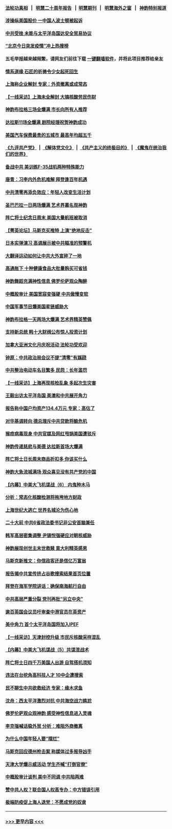 #### [法轮功真相](https://github.com/gfw-breaker/truth/blob/master/README.md?t=0) &nbsp;&nbsp;|&nbsp;&nbsp; [明慧二十周年报告](https://github.com/gfw-breaker/mh-reports/blob/master/README.md?t=0) &nbsp;&nbsp;|&nbsp;&nbsp;[明慧期刊](https://github.com/gfw-breaker/mh-qikan) &nbsp;&nbsp;|&nbsp;&nbsp; [明慧海外之窗](https://github.com/gfw-breaker/mh-news/blob/master/README.md?t=0) &nbsp;&nbsp;|&nbsp;&nbsp; [神韵特别报道](https://github.com/gfw-breaker/mh-news/blob/master/shenyun.md?t=0)
#### [涉操纵美国股价 一中国人波士顿被起诉](../pages/nf4514/n13748348.md?t=05310551) 
#### [中共受挫 未能与太平洋岛国达安全贸易协议](../pages/nf4514/n13748631.md?t=05310551) 
#### [“北京今日突发疫情”冲上热搜榜](../pages/nf4514/n13748600.md?t=05310551) 
#### 五毛举报越来越频繁，请网友们前往下载 [一键翻墙软件](https://github.com/gfw-breaker/ssr-accounts)，并将此项目推荐给亲友
#### [情系道缘 石匠的祈祷令少女起死回生](../pages/nf4514/n13745143.md?t=05310551) 
#### [上海称企业解封 专家：外资撤离或成常态](../pages/nf4514/n13748403.md?t=05310551) 
#### [【一线采访】上海未全解封 大搞核酸劳民伤财](../pages/nf4514/n13748447.md?t=05310551) 
#### [神韵布拉格三场全爆满 市长向所有人推荐](../pages/nf4514/n13748476.md?t=05310551) 
#### [达拉斯11场全爆满 剧院经理祝贺神韵成功](../pages/nf4514/n13748393.md?t=05310551) 
#### [美国汽车保费最贵的五城市 最高年均超五千](../pages/nf4514/n13747102.md?t=05310551) 
#### [《九评共产党》](https://github.com/begood0513/9ping.md/blob/master/README.md) &nbsp;|&nbsp; [《解体党文化》](../../../../jtdwh.md/blob/master/README.md)  &nbsp;|&nbsp; [《共产主义的终极目的》](../../../../gczydzjmd.md/blob/master/README.md) &nbsp;|&nbsp; [《魔鬼在统治我们的世界》](../../../../mgztzwmdsj.md/blob/master/README.md) 
#### [备战中共 美训练F-35战机两种特殊能力](../pages/nf4514/n13743980.md?t=05310551) 
#### [唐青：习李内外危机难解 拜登逢百年机遇](../pages/nf4514/n13748107.md?t=05310551) 
#### [中共清零再添负效应：年轻人改变生活计划](../pages/nf4514/n13748102.md?t=05310551) 
#### [圣巴巴拉一日两场爆满 艺术界慕名观神韵](../pages/nf4514/n13748025.md?t=05310551) 
#### [阵亡将士纪念日周末 美国大量航班被取消](../pages/nf4514/n13747596.md?t=05310551) 
#### [【菁英论坛】马斯克买推特 上演“绝地反击”](../pages/nf4514/n13747641.md?t=05310551) 
#### [日本实弹演习 高调展示被中共瞄准的预警机](../pages/nf4514/n13748020.md?t=05310551) 
#### [大翻译运动如何让中共大外宣碎了一地](../pages/nf4514/n13743979.md?t=05310551) 
#### [高通胀下 十种健康食品大批量购买可省钱](../pages/nf4514/n13746362.md?t=05310551) 
#### [神韵舞蹈充满神性信息 佛罗伦萨观众陶醉](../pages/nf4514/n13747638.md?t=05310551) 
#### [中概股审计 美国宽容变强硬 中共傲慢变软](../pages/nf4514/n13747819.md?t=05310551) 
#### [中国军事节目爆美国星链威胁大](../pages/nf4514/n13747800.md?t=05310551) 
#### [神韵布拉格一天两场大爆满 艺术界精英赞佩](../pages/nf4514/n13747772.md?t=05310551) 
#### [支持新总统 韩十大财阀公布惊人投资计划](../pages/nf4514/n13747766.md?t=05310551) 
#### [加拿大亚洲文化月庆祝活动 法轮功受欢迎](../pages/nf4514/n13747735.md?t=05310551) 
#### [钟原：中共政治局会议不提“清零”有蹊跷](../pages/nf4514/n13747573.md?t=05310551) 
#### [中共整治电动车名目繁多 民怨：长年滥罚](../pages/nf4514/n13747579.md?t=05310551) 
#### [【一线采访】上海再现核检乱象 多起次生灾害](../pages/nf4514/n13747317.md?t=05310551) 
#### [王毅出访太平洋岛国 美澳和中共展开角力](../pages/nf4514/n13747108.md?t=05310551) 
#### [报告称中国户均资产134.4万元 专家：高估了](../pages/nf4514/n13747372.md?t=05310551) 
#### [对华基调转向 德总理斥中共贷款将酿危机](../pages/nf4514/n13747475.md?t=05310551) 
#### [猴痘病毒现身 中共官媒及网红甩锅美国遭驳斥](../pages/nf4514/n13747230.md?t=05310551) 
#### [神韵传递慈悲与美德 达拉斯首场大爆满](../pages/nf4514/n13747424.md?t=05310551) 
#### [阵亡将士日长周末商品折扣多 你该买什么](../pages/nf4514/n13747135.md?t=05310551) 
#### [神韵大急流城满场 观众喜见没有共产党的中国](../pages/nf4514/n13747406.md?t=05310551) 
#### [【内幕】中美大飞机谍战（6） 内鬼种木马](../pages/nf4514/n13747248.md?t=05310551) 
#### [分析：常态化核酸检测将拖垮地方财政](../pages/nf4514/n13747225.md?t=05310551) 
#### [上海世纪大逃亡 世界名城沦为伤心地](../pages/nf4514/n13747294.md?t=05310551) 
#### [二十大前 中共6省政法委书记非公安首脑兼任](../pages/nf4514/n13747269.md?t=05310551) 
#### [韩军高层密集调整 尹锡悦强硬应对朝核威胁](../pages/nf4514/n13747246.md?t=05310551) 
#### [神韵展现创世主末世救赎 意大利精英感恩](../pages/nf4514/n13747236.md?t=05310551) 
#### [马斯克新推文：你信政客还是信亿万富翁](../pages/nf4514/n13746891.md?t=05310551) 
#### [报告揭中共宣传挤占谷歌搜索结果首页位置](../pages/nf4514/n13746870.md?t=05310551) 
#### [拜登在海军学院讲话：确保南海航行自由](../pages/nf4514/n13746988.md?t=05310551) 
#### [中共高层严重分裂 党刊再批“另立中央”](../pages/nf4514/n13747012.md?t=05310551) 
#### [逾百英国会议员吁审查中港官员在英资产](../pages/nf4514/n13746966.md?t=05310551) 
#### [美中角力 首个太平洋岛国将加入IPEF](../pages/nf4514/n13746926.md?t=05310551) 
#### [【一线采访】天津封控升级 市民斥核酸采样混乱](../pages/nf4514/n13746738.md?t=05310551) 
#### [【内幕】中美大飞机谍战（5）共谍泄战术](../pages/nf4514/n13746387.md?t=05310551) 
#### [阵亡将士日四千万美国人出游 自驾搭机须知](../pages/nf4514/n13746848.md?t=05310551) 
#### [违法在台挖角高科技人才 10中企遭搜索](../pages/nf4514/n13746570.md?t=05310551) 
#### [民不聊生中共欲救经济 专家：缘木求鱼](../pages/nf4514/n13746227.md?t=05310551) 
#### [沈舟：西太平洋激烈对抗 中共海空战力尴尬](../pages/nf4514/n13746437.md?t=05310551) 
#### [佛罗伦萨观众观神韵 感受神性信息进入灵魂](../pages/nf4514/n13746518.md?t=05310551) 
#### [李克强喊话稳外贸 分析：难阻外商撤离](../pages/nf4514/n13746266.md?t=05310551) 
#### [为什么中国年轻人要“摆烂”](../pages/nf4514/n13746219.md?t=05310551) 
#### [马斯克回应德州枪击案 称媒体过多报导凶手](../pages/nf4514/n13746165.md?t=05310551) 
#### [天津大学爆示威活动 学生齐喊“打倒官僚”](../pages/nf4514/n13746187.md?t=05310551) 
#### [中概股审计谈判 美中不同调 中共陷两难](../pages/nf4514/n13746049.md?t=05310551) 
#### [赞中共人权？联合国人权高专办：中方错误引用](../pages/nf4514/n13745933.md?t=05310551) 
#### [极端防疫促上海人退党：不愿成党的奴隶](../pages/nf4514/n13745816.md?t=05310551) 

----
#### [ >>> 更早内容 <<< ](../indexes/nf4514-earlier.md)
